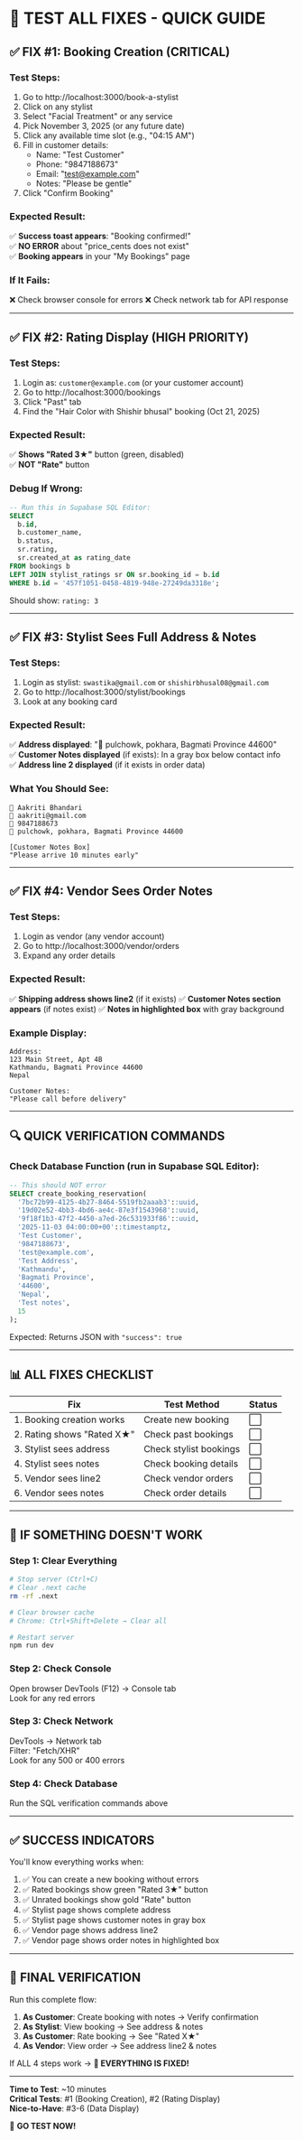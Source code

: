 # 🧪 TEST ALL FIXES - QUICK GUIDE

## ✅ **FIX #1: Booking Creation (CRITICAL)**

### Test Steps:
1. Go to http://localhost:3000/book-a-stylist
2. Click on any stylist
3. Select "Facial Treatment" or any service
4. Pick November 3, 2025 (or any future date)
5. Click any available time slot (e.g., "04:15 AM")
6. Fill in customer details:
   - Name: "Test Customer"
   - Phone: "9847188673"
   - Email: "test@example.com"
   - Notes: "Please be gentle"
7. Click "Confirm Booking"

### Expected Result:
✅ **Success toast appears**: "Booking confirmed!"  
✅ **NO ERROR** about "price_cents does not exist"  
✅ **Booking appears** in your "My Bookings" page

### If It Fails:
❌ Check browser console for errors
❌ Check network tab for API response

---

## ✅ **FIX #2: Rating Display (HIGH PRIORITY)**

### Test Steps:
1. Login as: `customer@example.com` (or your customer account)
2. Go to http://localhost:3000/bookings
3. Click "Past" tab
4. Find the "Hair Color with Shishir bhusal" booking (Oct 21, 2025)

### Expected Result:
✅ **Shows "Rated 3★"** button (green, disabled)  
✅ **NOT "Rate"** button

### Debug If Wrong:
```sql
-- Run this in Supabase SQL Editor:
SELECT 
  b.id,
  b.customer_name,
  b.status,
  sr.rating,
  sr.created_at as rating_date
FROM bookings b
LEFT JOIN stylist_ratings sr ON sr.booking_id = b.id
WHERE b.id = '457f1051-0458-4819-948e-27249da3318e';
```

Should show: `rating: 3`

---

## ✅ **FIX #3: Stylist Sees Full Address & Notes**

### Test Steps:
1. Login as stylist: `swastika@gmail.com` or `shishirbhusal08@gmail.com`
2. Go to http://localhost:3000/stylist/bookings
3. Look at any booking card

### Expected Result:
✅ **Address displayed**: "📍 pulchowk, pokhara, Bagmati Province 44600"  
✅ **Customer Notes displayed** (if exists): In a gray box below contact info  
✅ **Address line 2 displayed** (if it exists in order data)

### What You Should See:
```
👤 Aakriti Bhandari
📧 aakriti@gmail.com
📱 9847188673
📍 pulchowk, pokhara, Bagmati Province 44600

[Customer Notes Box]
"Please arrive 10 minutes early"
```

---

## ✅ **FIX #4: Vendor Sees Order Notes**

### Test Steps:
1. Login as vendor (any vendor account)
2. Go to http://localhost:3000/vendor/orders
3. Expand any order details

### Expected Result:
✅ **Shipping address shows line2** (if it exists)
✅ **Customer Notes section appears** (if notes exist)
✅ **Notes in highlighted box** with gray background

### Example Display:
```
Address:
123 Main Street, Apt 4B
Kathmandu, Bagmati Province 44600
Nepal

Customer Notes:
"Please call before delivery"
```

---

## 🔍 **QUICK VERIFICATION COMMANDS**

### Check Database Function (run in Supabase SQL Editor):
```sql
-- This should NOT error
SELECT create_booking_reservation(
  '7bc72b99-4125-4b27-8464-5519fb2aaab3'::uuid,
  '19d02e52-4bb3-4bd6-ae4c-87e3f1543968'::uuid,
  '9f18f1b3-47f2-4450-a7ed-26c531933f86'::uuid,
  '2025-11-03 04:00:00+00'::timestamptz,
  'Test Customer',
  '9847188673',
  'test@example.com',
  'Test Address',
  'Kathmandu',
  'Bagmati Province',
  '44600',
  'Nepal',
  'Test notes',
  15
);
```

Expected: Returns JSON with `"success": true`

---

## 📊 **ALL FIXES CHECKLIST**

| Fix | Test Method | Status |
|-----|-------------|--------|
| 1. Booking creation works | Create new booking | ⬜ |
| 2. Rating shows "Rated X★" | Check past bookings | ⬜ |
| 3. Stylist sees address | Check stylist bookings | ⬜ |
| 4. Stylist sees notes | Check booking details | ⬜ |
| 5. Vendor sees line2 | Check vendor orders | ⬜ |
| 6. Vendor sees notes | Check order details | ⬜ |

---

## 🐛 **IF SOMETHING DOESN'T WORK**

### Step 1: Clear Everything
```bash
# Stop server (Ctrl+C)
# Clear .next cache
rm -rf .next

# Clear browser cache
# Chrome: Ctrl+Shift+Delete → Clear all

# Restart server
npm run dev
```

### Step 2: Check Console
Open browser DevTools (F12) → Console tab  
Look for any red errors

### Step 3: Check Network
DevTools → Network tab  
Filter: "Fetch/XHR"  
Look for any 500 or 400 errors

### Step 4: Check Database
Run the SQL verification commands above

---

## ✅ **SUCCESS INDICATORS**

You'll know everything works when:

1. ✅ You can create a new booking without errors
2. ✅ Rated bookings show green "Rated 3★" button
3. ✅ Unrated bookings show gold "Rate" button
4. ✅ Stylist page shows complete address
5. ✅ Stylist page shows customer notes in gray box
6. ✅ Vendor page shows address line2
7. ✅ Vendor page shows order notes in highlighted box

---

## 🎯 **FINAL VERIFICATION**

Run this complete flow:

1. **As Customer**: Create booking with notes → Verify confirmation
2. **As Stylist**: View booking → See address & notes
3. **As Customer**: Rate booking → See "Rated X★"
4. **As Vendor**: View order → See address line2 & notes

If ALL 4 steps work → **🎉 EVERYTHING IS FIXED!**

---

**Time to Test**: ~10 minutes  
**Critical Tests**: #1 (Booking Creation), #2 (Rating Display)  
**Nice-to-Have**: #3-6 (Data Display)

🚀 **GO TEST NOW!**
